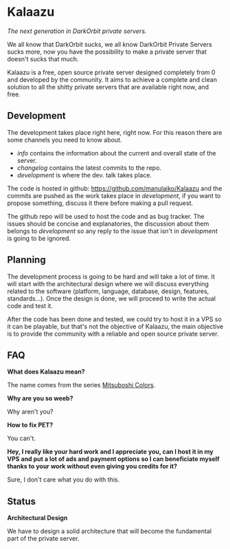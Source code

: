 Kalaazu
=======
*The next generation in DarkOrbit private servers.*

We all know that DarkOrbit sucks, we all know DarkOrbit Private Servers sucks more, now you have the possibility to make
a private server that doesn't sucks that much.

Kalaazu is a free, open source private server designed completely from 0 and developed by the community.
It aims to achieve a complete and clean solution to all the shitty private servers that are available right now, and
free.

Development
-----------

The development takes place right here, right now. For this reason there are some channels you need to know about.

* *info* contains the information about the current and overall state of the server.
* *changelog* contains the latest commits to the repo.
* *development* is where the dev. talk takes place.

The code is hosted in github: https://github.com/manulaiko/Kalaazu and the commits are pushed as the work takes place in
*development*, if you want to propose something, discuss it there before making a pull request.

The github repo will be used to host the code and as bug tracker.
The issues should be concise and explanatories, the discussion about them belongs to *development* so any reply to the
issue that isn't in *development* is going to be ignored.

Planning
--------

The development process is going to be hard and will take a lot of time. It will start with the architectural design
where we will discuss everything related to the software (platform, language, database, design, features, standards...).
Once the design is done, we will proceed to write the actual code and test it.

After the code has been done and tested, we could try to host it in a VPS so it can be playable, but that's not the
objective of Kalaazu, the main objective is to provide the community with a reliable and open source private server.


FAQ
---

**What does Kalaazu mean?**

The name comes from the series [Mitsuboshi Colors](https://anilist.co/anime/98439/MitsuboshiColors).

**Why are you so weeb?**

Why aren't you?

**How to fix PET?**

You can't.

**Hey, I really like your hard work and I appreciate you, can I host it in my VPS and put a lot of ads and payment
options so I can beneficiate myself thanks to your work without even giving you credits for it?**

Sure, I don't care what you do with this.

Status
------
**Architectural Design**

We have to design a solid architecture that will become the fundamental part of the private server.
